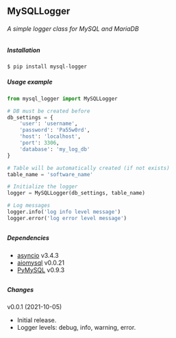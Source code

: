 ## MySQLLogger
###### A simple logger class for MySQL and MariaDB
##

##### Installation
```sh
$ pip install mysql-logger
```

##### Usage example
```py
from mysql_logger import MySQLLogger

# DB must be created before
db_settings = {
    'user': 'username',
    'password': 'Pa55w0rd',
    'host': 'localhost',
    'port': 3306,
    'database': 'my_log_db'
}

# Table will be automatically created (if not exists)
table_name = 'software_name'

# Initialize the logger
logger = MySQLLogger(db_settings, table_name)

# Log messages
logger.info('log info level message')
logger.error('log error level message')
```

##

##### Dependencies

* [asyncio](https://pypi.org/project/asyncio/) v3.4.3
* [aiomysql](https://pypi.org/project/aiomysql/) v0.0.21
* [PyMySQL](https://pypi.org/project/PyMySQL/) v0.9.3

##

##### Changes

v0.0.1 (2021-10-05)

* Initial release.
* Logger levels: debug, info, warning, error.